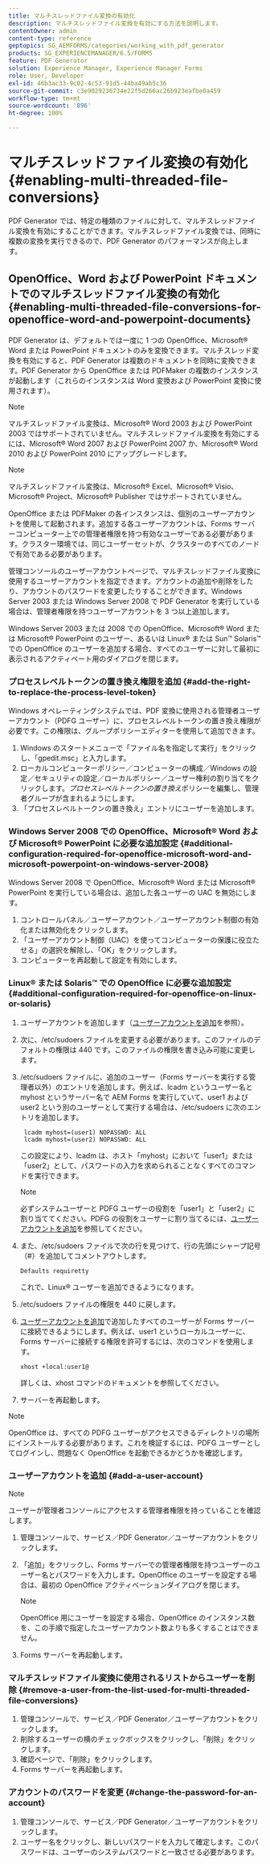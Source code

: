 ```yaml
---
title: マルチスレッドファイル変換の有効化
description: マルチスレッドファイル変換を有効にする方法を説明します。
contentOwner: admin
content-type: reference
geptopics: SG_AEMFORMS/categories/working_with_pdf_generator
products: SG_EXPERIENCEMANAGER/6.5/FORMS
feature: PDF Generator
solution: Experience Manager, Experience Manager Forms
role: User, Developer
exl-id: 46b3ac33-9c02-4c53-91d5-44ba49ab5c36
source-git-commit: c3e9029236734e22f5d266ac26b923eafbe0a459
workflow-type: tm+mt
source-wordcount: '896'
ht-degree: 100%

---
```


# マルチスレッドファイル変換の有効化 {#enabling-multi-threaded-file-conversions}

PDF Generator では、特定の種類のファイルに対して、マルチスレッドファイル変換を有効にすることができます。マルチスレッドファイル変換では、同時に複数の変換を実行できるので、PDF Generator のパフォーマンスが向上します。

## OpenOffice、Word および PowerPoint ドキュメントでのマルチスレッドファイル変換の有効化 {#enabling-multi-threaded-file-conversions-for-openoffice-word-and-powerpoint-documents}

PDF Generator は、デフォルトでは一度に 1 つの OpenOffice、Microsoft® Word または PowerPoint ドキュメントのみを変換できます。マルチスレッド変換を有効にすると、PDF Generator は複数のドキュメントを同時に変換できます。PDF Generator から OpenOffice または PDFMaker の複数のインスタンスが起動します（これらのインスタンスは Word 変換および PowerPoint 変換に使用されます）。

>[!NOTE]
>
>マルチスレッドファイル変換は、Microsoft® Word 2003 および PowerPoint 2003 ではサポートされていません。マルチスレッドファイル変換を有効にするには、Microsoft® Word 2007 および PowerPoint 2007 か、Microsoft® Word 2010 および PowerPoint 2010 にアップグレードします。

>[!NOTE]
>
>マルチスレッドファイル変換は、Microsoft® Excel、Microsoft® Visio、Microsoft® Project、Microsoft® Publisher ではサポートされていません。

OpenOffice または PDFMaker の各インスタンスは、個別のユーザーアカウントを使用して起動されます。追加する各ユーザーアカウントは、Forms サーバーコンピューター上での管理者権限を持つ有効なユーザーである必要があります。クラスター環境では、同じユーザーセットが、クラスターのすべてのノードで有効である必要があります。

管理コンソールのユーザーアカウントページで、マルチスレッドファイル変換に使用するユーザーアカウントを指定できます。アカウントの追加や削除をしたり、アカウントのパスワードを変更したりすることができます。Windows Server 2003 または Windows Server 2008 で PDF Generator を実行している場合は、管理者権限を持つユーザーアカウントを 3 つ以上追加します。

Windows Server 2003 または 2008 での OpenOffice、Microsoft® Word または Microsoft® PowerPoint のユーザー、あるいは Linux® または Sun™ Solaris™ での OpenOffice のユーザーを追加する場合、すべてのユーザーに対して最初に表示されるアクティベート用のダイアログを閉じます。

### プロセスレベルトークンの置き換え権限を追加 {#add-the-right-to-replace-the-process-level-token}

Windows オペレーティングシステムでは、PDF 変換に使用される管理者ユーザーアカウント（PDFG ユーザー）に、プロセスレベルトークンの置き換え権限が必要です。この権限は、グループポリシーエディターを使用して追加できます。

1. Windows のスタートメニューで「ファイル名を指定して実行」をクリックし、「gpedit.msc」と入力します。
1. ローカルコンピューターポリシー／コンピューターの構成／Windows の設定／セキュリティの設定／ローカルポリシー／ユーザー権利の割り当てをクリックします。*プロセスレベルトークンの置き換え*&#x200B;ポリシーを編集し、管理者グループが含まれるようにします。
1. 「プロセスレベルトークンの置き換え」エントリにユーザーを追加します。

### Windows Server 2008 での OpenOffice、Microsoft® Word および Microsoft® PowerPoint に必要な追加設定 {#additional-configuration-required-for-openoffice-microsoft-word-and-microsoft-powerpoint-on-windows-server-2008}

Windows Server 2008 で OpenOffice、Microsoft® Word または Microsoft® PowerPoint を実行している場合は、追加した各ユーザーの UAC を無効にします。

1. コントロールパネル／ユーザーアカウント／ユーザーアカウント制御の有効化または無効化をクリックします。
1. 「ユーザーアカウント制御（UAC）を使ってコンピューターの保護に役立たせる」の選択を解除し、「OK」をクリックします。
1. コンピューターを再起動して設定を有効にします。

### Linux® または Solaris™ での OpenOffice に必要な追加設定 {#additional-configuration-required-for-openoffice-on-linux-or-solaris}

1. ユーザーアカウントを追加します（[ユーザーアカウントを追加](enabling-multi-threaded-file-conversions.md#add-a-user-account)を参照）。
1. 次に、/etc/sudoers ファイルを変更する必要があります。このファイルのデフォルトの権限は 440 です。このファイルの権限を書き込み可能に変更します。
1. /etc/sudoers ファイルに、追加のユーザー（Forms サーバーを実行する管理者以外）のエントリを追加します。例えば、lcadm というユーザー名と myhost というサーバー名で AEM Forms を実行していて、user1 および user2 という別のユーザーとして実行する場合は、/etc/sudoers に次のエントリを追加します。

   ```shell
    lcadm myhost=(user1) NOPASSWD: ALL
    lcadm myhost=(user2) NOPASSWD: ALL
   ```

   この設定により、lcadm は、ホスト「myhost」において「user1」または「user2」として、パスワードの入力を求められることなくすべてのコマンドを実行できます。

   >[!NOTE]
   >
   >必ずシステムユーザーと PDFG ユーザーの役割を「user1」と「user2」に割り当ててください。PDFG の役割をユーザーに割り当てるには、[ユーザーアカウントを追加](enabling-multi-threaded-file-conversions.md#add-a-user-account)を参照してください。

1. また、/etc/sudoers ファイルで次の行を見つけて、行の先頭にシャープ記号（#）を追加してコメントアウトします。

   ```shell
   Defaults requiretty
   ```

   これで、Linux® ユーザーを追加できるようになります。

1. /etc/sudoers ファイルの権限を 440 に戻します。
1. [ユーザーアカウントを追加](enabling-multi-threaded-file-conversions.md#add-a-user-account)で追加したすべてのユーザーが Forms サーバーに接続できるようにします。例えば、user1 というローカルユーザーに、Forms サーバーに接続する権限を許可するには、次のコマンドを使用します。

   `xhost +local:user1@`

   詳しくは、xhost コマンドのドキュメントを参照してください。

1. サーバーを再起動します。

>[!NOTE]
>
>OpenOffice は、すべての PDFG ユーザーがアクセスできるディレクトリの場所にインストールする必要があります。これを検証するには、PDFG ユーザーとしてログインし、問題なく OpenOffice を起動できるかどうかを確認します。

### ユーザーアカウントを追加 {#add-a-user-account}

>[!NOTE]
> 
> ユーザーが管理者コンソールにアクセスする管理者権限を持っていることを確認します。

1. 管理コンソールで、サービス／PDF Generator／ユーザーアカウントをクリックします。
1. 「追加」をクリックし、Forms サーバーでの管理者権限を持つユーザーのユーザー名とパスワードを入力します。OpenOffice のユーザーを設定する場合は、最初の OpenOffice アクティベーションダイアログを閉じます。

   >[!NOTE]
   >
   >OpenOffice 用にユーザーを設定する場合、OpenOffice のインスタンス数を、この手順で指定したユーザーアカウント数よりも多くすることはできません。

1. Forms サーバーを再起動します。

### マルチスレッドファイル変換に使用されるリストからユーザーを削除 {#remove-a-user-from-the-list-used-for-multi-threaded-file-conversions}

1. 管理コンソールで、サービス／PDF Generator／ユーザーアカウントをクリックします。
1. 削除するユーザーの横のチェックボックスをクリックし、「削除」をクリックします。
1. 確認ページで、「削除」をクリックします。
1. Forms サーバーを再起動します。

### アカウントのパスワードを変更 {#change-the-password-for-an-account}

1. 管理コンソールで、サービス／PDF Generator／ユーザーアカウントをクリックします。
1. ユーザー名をクリックし、新しいパスワードを入力して確定します。このパスワードは、ユーザーのシステムパスワードと一致させる必要があります。
